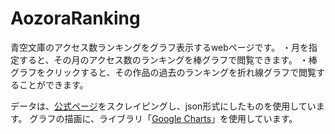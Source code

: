 # AozoraRanking
青空文庫のアクセス数ランキングをグラフ表示するwebページです。
・月を指定すると、その月のアクセス数のランキングを棒グラフで閲覧できます。
・棒グラフをクリックすると、その作品の過去のランキングを折れ線グラフで閲覧することができます。

データは、[公式ページ](https://github.com/DQNEO/memo/blob/master/AboutMe.md)をスクレイピングし、json形式にしたものを使用しています。
グラフの描画に、ライブラリ「[Google Charts](https://developers.google.com/chart/)」を使用しています。
